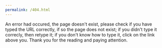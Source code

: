 ```yaml
---
permalink: /404.html
---
```

An error had occured, the page doesn't exist, please check if you have typed the URL correctly, if so the page does not exist; if you didn't type it correcly, then retype it; if you don't know how to type it, click on the link above you. Thank you for the reading and paying attention.
